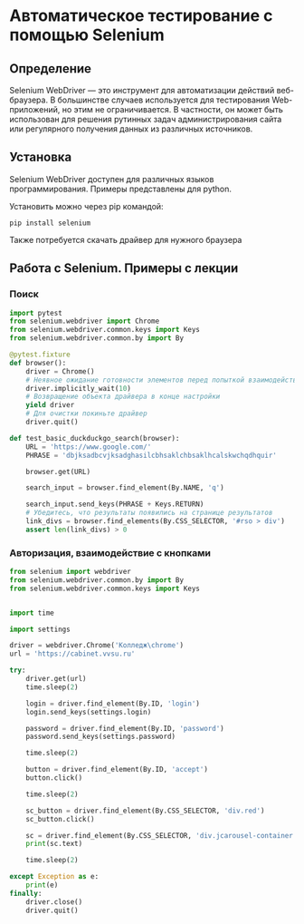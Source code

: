 # Автоматическое тестирование с помощью Selenium

## Определение

Selenium WebDriver — это инструмент для автоматизации действий веб-браузера. В большинстве случаев используется для тестирования Web-приложений, но этим не ограничивается. В частности, он может быть использован для решения рутинных задач администрирования сайта или регулярного получения данных из различных источников.

## Установка

Selenium WebDriver доступен для различных языков программирования. Примеры представлены для python.

Установить можно через pip командой:

```
pip install selenium
```

Также потребуется скачать драйвер для нужного браузера

## Работа с Selenium. Примеры с лекции

### Поиск

```python
import pytest
from selenium.webdriver import Chrome
from selenium.webdriver.common.keys import Keys
from selenium.webdriver.common.by import By

@pytest.fixture
def browser():
    driver = Chrome()
    # Неявное ожидание готовности элементов перед попыткой взаимодействия
    driver.implicitly_wait(10)
    # Возвращение объекта драйвера в конце настройки
    yield driver
    # Для очистки покиньте драйвер
    driver.quit()

def test_basic_duckduckgo_search(browser):
    URL = 'https://www.google.com/'
    PHRASE = 'dbjksadbcvjksadghasilcbhsaklchbsaklhcalskwchqdhquir'

    browser.get(URL)

    search_input = browser.find_element(By.NAME, 'q')

    search_input.send_keys(PHRASE + Keys.RETURN)
    # Убедитесь, что результаты появились на странице результатов
    link_divs = browser.find_elements(By.CSS_SELECTOR, '#rso > div')
    assert len(link_divs) > 0
```

### Авторизация, взаимодействие с кнопками

```python
from selenium import webdriver
from selenium.webdriver.common.by import By
from selenium.webdriver.common.keys import Keys


import time

import settings

driver = webdriver.Chrome('Колледж\chrome')
url = 'https://cabinet.vvsu.ru'

try:
    driver.get(url)
    time.sleep(2)

    login = driver.find_element(By.ID, 'login')
    login.send_keys(settings.login)

    password = driver.find_element(By.ID, 'password')
    password.send_keys(settings.password)

    time.sleep(2)

    button = driver.find_element(By.ID, 'accept')
    button.click()

    time.sleep(2)

    sc_button = driver.find_element(By.CSS_SELECTOR, 'div.red')
    sc_button.click()

    sc = driver.find_element(By.CSS_SELECTOR, 'div.jcarousel-container')
    print(sc.text)

    time.sleep(2)

except Exception as e:
    print(e)
finally:
    driver.close()
    driver.quit()
```
